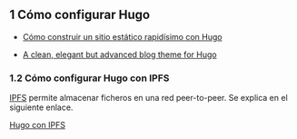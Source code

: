 ## 1 Cómo configurar Hugo

* [Cómo construir un sitio estático rapidísimo con Hugo](https://kinsta.com/es/blog/hugo-sitio-estatico/)

* [A clean, elegant but advanced blog theme for Hugo](https://hugoloveit.com/)

### 1.2 Cómo configurar Hugo con IPFS

[IPFS](https://www.gonzalezmas.es/post/2021-01-20-ipfs-en-pi) permite almacenar ficheros en una red peer-to-peer. Se explica en el siguiente enlace. 

[Hugo con IPFS](https://www.gonzalezmas.es/post/2021-01-11-blog-parte-1/)

